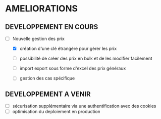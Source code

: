 # AMELIORATIONS

## DEVELOPPEMENT EN COURS

- [ ] Nouvelle gestion des prix
    - [x] création d'une clé étrangère pour gérer les prix
    - [ ] possibilité de créer des prix en bulk et de les modifier facilement
    - [ ] import export sous forme d'excel des prix généraux
    - [ ] gestion des cas spécifique 


## DEVELOPPEMENT A VENIR

- [ ] sécurisation supplémentaire via une authentification avec des cookies 
- [ ] optimisation du deploiement en production